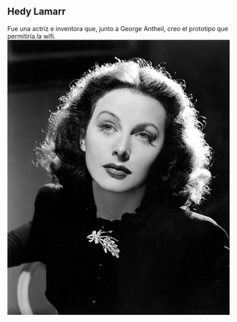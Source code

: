 ## Hedy Lamarr
Fue una actriz e inventora que, junto a George Antheil, creo el prototipo que permitiría la wifi.
![image](/Imagenes/Hedy.jpg)
